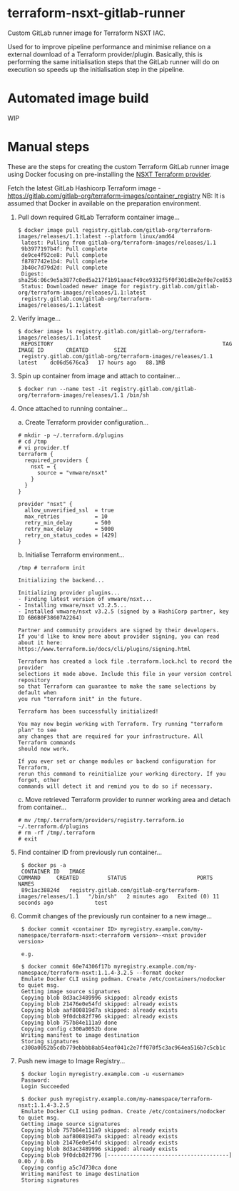 # terraform-nsxt-gitlab-runner
Custom GitLab runner image for Terraform NSXT IAC.

Used for to improve pipeline performance and minimise reliance on a external download of a Terraform provider/plugin. Basically, this is performing the same initialisation steps that the GitLab runner will do on execution so speeds up the initialisation step in the pipeline.

# Automated image build
WIP

# Manual steps
These are the steps for creating the custom Terraform GitLab runner image using Docker focusing on pre-installing the [NSXT Terraform provider](https://registry.terraform.io/providers/vmware/nsxt/latest/docs).

Fetch the latest GitLab Hashicorp Terraform image - https://gitlab.com/gitlab-org/terraform-images/container_registry
NB: It is assumed that Docker in available on the preparation environment.
1. Pull down required GitLab Terraform container image...
   ```
   $ docker image pull registry.gitlab.com/gitlab-org/terraform-images/releases/1.1:latest --platform linux/amd64
    latest: Pulling from gitlab-org/terraform-images/releases/1.1
    9b3977197b4f: Pull complete
    de9ce4f92ce8: Pull complete
    f8787742e1b4: Pull complete
    3b40c7d79d2d: Pull complete
    Digest: sha256:06c9e5a3877c0ed5a217f1b91aaacf49ce9332f5f0f301d8e2ef0e7ce853f3ec
    Status: Downloaded newer image for registry.gitlab.com/gitlab-org/terraform-images/releases/1.1:latest
    registry.gitlab.com/gitlab-org/terraform-images/releases/1.1:latest
   ```
2. Verify image...
   ```
   $ docker image ls registry.gitlab.com/gitlab-org/terraform-images/releases/1.1:latest
    REPOSITORY                                                     TAG       IMAGE ID       CREATED        SIZE
    registry.gitlab.com/gitlab-org/terraform-images/releases/1.1   latest    dc06d5676ca3   17 hours ago   88.1MB
   ```
3. Spin up container from image and attach to container...
   ```
   $ docker run --name test -it registry.gitlab.com/gitlab-org/terraform-images/releases/1.1 /bin/sh
   ```
4. Once attached to running container...

    a. Create Terraform provider configuration...
    ```
    # mkdir -p ~/.terraform.d/plugins
    # cd /tmp
    # vi provider.tf
    terraform {
      required_providers {
        nsxt = {
          source = "vmware/nsxt"
        }
      }
    }
     
    provider "nsxt" {
      allow_unverified_ssl  = true
      max_retries           = 10
      retry_min_delay       = 500
      retry_max_delay       = 5000
      retry_on_status_codes = [429]
    }
    ```

    b. Initialise Terraform environment...
    ```
    /tmp # terraform init  
 
    Initializing the backend...
     
    Initializing provider plugins...
    - Finding latest version of vmware/nsxt...
    - Installing vmware/nsxt v3.2.5...
    - Installed vmware/nsxt v3.2.5 (signed by a HashiCorp partner, key ID 6B6B0F38607A2264)
     
    Partner and community providers are signed by their developers.
    If you'd like to know more about provider signing, you can read about it here:
    https://www.terraform.io/docs/cli/plugins/signing.html
     
    Terraform has created a lock file .terraform.lock.hcl to record the provider
    selections it made above. Include this file in your version control repository
    so that Terraform can guarantee to make the same selections by default when
    you run "terraform init" in the future.
     
    Terraform has been successfully initialized!
     
    You may now begin working with Terraform. Try running "terraform plan" to see
    any changes that are required for your infrastructure. All Terraform commands
    should now work.
     
    If you ever set or change modules or backend configuration for Terraform,
    rerun this command to reinitialize your working directory. If you forget, other
    commands will detect it and remind you to do so if necessary.
    ```

    c. Move retrieved Terraform provider to runner working area and detach from container...
    ```
    # mv /tmp/.terraform/providers/registry.terraform.io ~/.terraform.d/plugins
    # rm -rf /tmp/.terraform
    # exit
    ```
5. Find container ID from previously run container...
   ```
    $ docker ps -a
    CONTAINER ID   IMAGE                                                          COMMAND     CREATED         STATUS                      PORTS     NAMES
    89c1ac38824d   registry.gitlab.com/gitlab-org/terraform-images/releases/1.1   "/bin/sh"   2 minutes ago   Exited (0) 11 seconds ago             test
   ```
6. Commit changes of the previously run container to a new image...
   ```
    $ docker commit <container ID> myregistry.example.com/my-namespace/terraform-nsxt:<terraform version>-<nsxt provider version>
 
    e.g.
     
    $ docker commit 60e74306f17b myregistry.example.com/my-namespace/terraform-nsxt:1.1.4-3.2.5 --format docker
    Emulate Docker CLI using podman. Create /etc/containers/nodocker to quiet msg.
    Getting image source signatures
    Copying blob 8d3ac3489996 skipped: already exists
    Copying blob 21476e0e54fd skipped: already exists
    Copying blob aaf800819d7a skipped: already exists
    Copying blob 9f0dcb82f796 skipped: already exists
    Copying blob 757b84e111a9 done
    Copying config c300a0052b done
    Writing manifest to image destination
    Storing signatures
    c300a0052b5cdb779ebbbb8ab54eaf041c2e7ff070f5c3ac964ea516b7c5cb1c
   ```
7. Push new image to Image Registry...
   ```
    $ docker login myregistry.example.com -u <username>
    Password:
    Login Succeeded
   
    $ docker push myregistry.example.com/my-namespace/terraform-nsxt:1.1.4-3.2.5
    Emulate Docker CLI using podman. Create /etc/containers/nodocker to quiet msg.
    Getting image source signatures
    Copying blob 757b84e111a9 skipped: already exists
    Copying blob aaf800819d7a skipped: already exists
    Copying blob 21476e0e54fd skipped: already exists
    Copying blob 8d3ac3489996 skipped: already exists
    Copying blob 9f0dcb82f796 [--------------------------------------] 0.0b / 0.0b
    Copying config a5c7d730ca done
    Writing manifest to image destination
    Storing signatures
   ```
